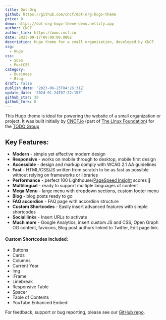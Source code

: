 ```yaml
---
title: Dot-Org
github: https://github.com/cncf/dot-org-hugo-theme
price: 0
demo: https://dot-org-hugo-theme-demo.netlify.app
author: CNCF
author_link: https://www.cncf.io
date: 2023-09-17T00:00:00.000Z
description: Hugo theme for a small organization, developed by CNCF.
ssg:
  - Hugo
css:
  - SCSS
  - PostCSS
category:
  - Business
  - Blog
draft: false
publish_date: '2023-06-23T04:26:31Z'
update_date: '2024-01-24T07:22:15Z'
github_star: 30
github_fork: 8
---
```


This Hugo theme is ideal for powering the website of a small organization or project. It was built initially by [CNCF.io](https://www.cncf.io) (part of [The Linux Foundation](https://www.linuxfoundation.org)) for the [TODO Group](https://todogroup.org)

## Key Features:

- **Modern** - simple yet effective modern design
- **Responsive** - works on mobile through to desktop, mobile first design
- **Accessible** - design and markup comply with WCAG 2.1 AA guidelines
- **Fast** - HTML/CSS/JS written from scratch to be as fast as possible without relying on frameworks or libraries
- **Performance** - perfect 100 Lighthouse/[PageSpeed Insight](https://pagespeed.web.dev/) scores :rocket: 
- **Multilingual** - ready to support multiple languages of content
- **Mega Menu** - large menu with dropdown sections, custom footer menu
- **Blog** - blog posts ready to go
- **FAQ accordion** - FAQ page with accordion structure
- **Custom Shortcodes** - Easily insert advanced features with simple shortcodes
- **Social links** - Insert URLs to activate
- **Much more** - Google Analytics, insert custom JS and CSS, Open Graph OG content, favicons, Blog post authors linked to Twitter, Edit page link.

#### Custom Shortcodes Included:

- Buttons
- Cards
- Columns
- Current Year
- Img
- iFrame
- Linebreak
- Responsive Table
- Spacer
- Table of Contents
- YouTube Enhanced Embed

For feedback, support or bug reporting, please see our [GitHub repo](https://github.com/cncf/dot-org-hugo-theme).
